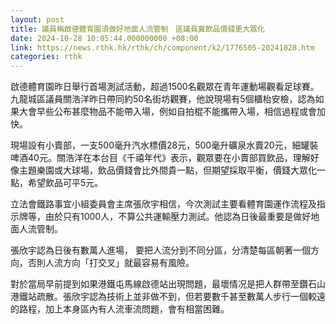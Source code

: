 ```yaml
---
layout: post
title: 議員稱啟德體育園須做好地面人流管制　區議員冀飲品價錢更大眾化
date: 2024-10-28 10:05:44.000000000 +08:00
link: https://news.rthk.hk/rthk/ch/component/k2/1776505-20241028.htm
categories: rthk
---
```


啟德體育園昨日舉行首場測試活動，超過1500名觀眾在青年運動場觀看足球賽。九龍城區議員關浩洋昨日帶同約50名街坊觀賽，他說現場有5個櫃枱安檢，認為如果大會早些公布甚麼物品不能帶入場，例如自拍棍不能攜帶入場，相信過程或會加快。

現場設有小賣部，一支500毫升汽水標價28元，500毫升礦泉水賣20元，細罐裝啤酒40元。關浩洋在本台目《千禧年代》表示，觀眾要在小賣部買飲品，理解好像主題樂園或大球場，飲品價錢會比外間貴一點，但期望採取平衡，價錢大眾化一點，希望飲品可平5元。

立法會鐵路事宜小組委員會主席張欣宇相信，今次測試主要看體育園運作流程及指示牌等，由於只有1000人，不算公共運輸壓力測試。他認為日後最重要是做好地面人流管制。

張欣宇認為日後有數萬人進場， 要把人流分到不同分區，分清楚每區朝著一個方向，否則人流方向「打交叉」就最容易有風險。

對於當局早前提到如果港鐵屯馬線啟德站出現問題，最壞情况是把人群帶至鑽石山港鐵站疏散。張欣宇認為技術上並非做不到，但若要數千甚至數萬人步行一個較遠的路程，加上本身區內有人流車流問題，會有相當困難。
